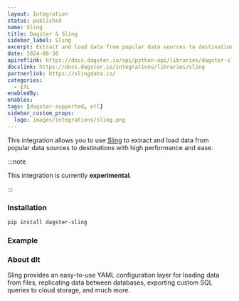 ```yaml
---
layout: Integration
status: published
name: Sling
title: Dagster & Sling
sidebar_label: Sling
excerpt: Extract and load data from popular data sources to destinations with Sling through Dagster.
date: 2024-08-30
apireflink: https://docs.dagster.io/api/python-api/libraries/dagster-sling
docslink: https://docs.dagster.io/integrations/libraries/sling
partnerlink: https://slingdata.io/
categories:
  - ETL
enabledBy:
enables:
tags: [dagster-supported, etl]
sidebar_custom_props:
  logo: images/integrations/sling.png
---
```


This integration allows you to use [Sling](https://slingdata.io/) to extract and load data from popular data sources to destinations with high performance and ease.

:::note

This integration is currently **experimental**.

:::

### Installation

```bash
pip install dagster-sling
```

### Example

<CodeExample path="docs_beta_snippets/docs_beta_snippets/integrations/sling.py" language="python" />

### About dlt

Sling provides an easy-to-use YAML configuration layer for loading data from files, replicating data between databases, exporting custom SQL queries to cloud storage, and much more.
